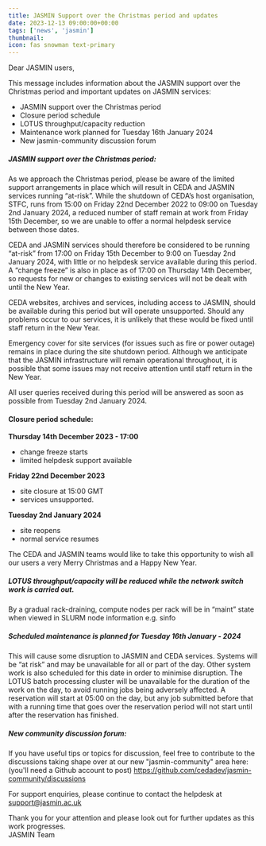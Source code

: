 ```yaml
---
title: JASMIN Support over the Christmas period and updates
date: 2023-12-13 09:00:00+00:00
tags: ['news', 'jasmin']
thumbnail: 
icon: fas snowman text-primary
---
```


Dear JASMIN users,

This message includes information about the JASMIN support over the Christmas period and important updates on JASMIN services:

- JASMIN support over the Christmas period
- Closure period schedule
- LOTUS throughput/capacity reduction
- Maintenance work planned for Tuesday 16th January 2024
- New jasmin-community discussion forum

##### JASMIN support over the Christmas period:

As we approach the Christmas period, please be aware of the limited support arrangements in place which will result in CEDA and JASMIN services running “at-risk”.
While the shutdown of CEDA’s host organisation, STFC, runs from 15:00 on Friday 22nd December 2022 to 09:00 on Tuesday 2nd January 2024, a reduced number of staff remain at work from Friday 15th December, so we are unable to offer a normal helpdesk service between those dates.

CEDA and JASMIN services should therefore be considered to be running “at-risk” from 17:00 on Friday 15th December to 9:00 on Tuesday 2nd January 2024, with little or no helpdesk service available during this period.
A “change freeze” is also in place as of 17:00 on Thursday 14th December, so requests for new or changes to existing services will not be dealt with until the New Year.

CEDA websites, archives and services, including access to JASMIN, should be available during this period but will operate unsupported. Should any problems occur to our services, it is unlikely that these would be fixed until staff return in the New Year.

Emergency cover for site services (for issues such as fire or power outage) remains in place during the site shutdown period. Although we anticipate that the JASMIN infrastructure will remain operational throughout, it is possible that some issues may not receive attention until staff return in the New Year.  

All user queries received during this period will be answered as soon as possible from Tuesday 2nd January 2024.

#### Closure period schedule:

__Thursday 14th December 2023 - 17:00__

- change freeze starts
- limited helpdesk support available

__Friday 22nd December 2023__

- site closure at 15:00 GMT
- services unsupported.

__Tuesday 2nd January 2024__

- site reopens
- normal service resumes

The CEDA and JASMIN teams would like to take this opportunity to wish all our users a very Merry Christmas and a Happy New Year.

##### LOTUS throughput/capacity will be reduced while the network switch work is carried out.

By a gradual rack-draining, compute nodes per rack will be in “maint” state when viewed in SLURM node information e.g. sinfo

##### Scheduled maintenance is planned for Tuesday 16th January - 2024

This will cause some disruption to JASMIN and CEDA services. Systems will be “at risk” and may be unavailable for all or part of the day. Other system work is also scheduled for this date in order to minimise disruption.
The LOTUS batch processing cluster will be unavailable for the duration of the work on the day, to avoid running jobs being adversely affected. A reservation will start at 05:00 on the day, but any job submitted before that with a running time that goes over the reservation period will not start until after the reservation has finished.

##### New community discussion forum:

If you have useful tips or topics for discussion, feel free to contribute to the discussions taking shape over at our new "jasmin-community" area here: (you'll need a Github account to post)
https://github.com/cedadev/jasmin-community/discussions

For support enquiries, please continue to contact the helpdesk at support@jasmin.ac.uk

Thank you for your attention and please look out for further updates as this work progresses.  
JASMIN Team
